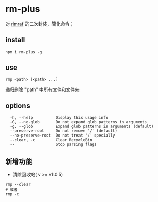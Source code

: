 # rm-plus

对 [rimraf](https://www.npmjs.com/package/rimraf) 的二次封装，简化命令；

## install

```shell
npm i rm-plus -g
```

## use

```
rmp <path> [<path> ...] 
```
递归删除 "path" 中所有文件和文件夹

## options
```
  -h, --help          Display this usage info
  -G, --no-glob       Do not expand glob patterns in arguments
  -g, --glob          Expand glob patterns in arguments (default)
  --preserve-root     Do not remove '/' (default)
  --no-preserve-root  Do not treat '/' specially
  --clear, -c         Clear RecycleBin
  --                  Stop parsing flags
```

## 新增功能

- 清除回收站( v >= v1.0.5)

```shell
rmp --clear
# 或者
rmp -c
```
